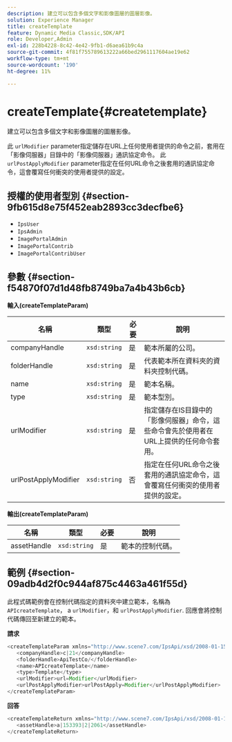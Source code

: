 ```yaml
---
description: 建立可以包含多個文字和影像圖層的圖層影像。
solution: Experience Manager
title: createTemplate
feature: Dynamic Media Classic,SDK/API
role: Developer,Admin
exl-id: 228b4228-8c42-4e42-9fb1-d6aea61b9c4a
source-git-commit: 4f81f755789613222a66bed2961117604ae19e62
workflow-type: tm+mt
source-wordcount: '190'
ht-degree: 11%

---
```


# createTemplate{#createtemplate}

建立可以包含多個文字和影像圖層的圖層影像。

此 `urlModifier` parameter指定儲存在URL上任何使用者提供的命令之前，套用在「影像伺服器」目錄中的「影像伺服器」通訊協定命令。 此 `urlPostApplyModifier` parameter指定在任何URL命令之後套用的通訊協定命令，這會覆寫任何衝突的使用者提供的設定。

## 授權的使用者型別 {#section-9fb615d8e75f452eab2893cc3decfbe6}

* `IpsUser`
* `IpsAdmin`
* `ImagePortalAdmin`
* `ImagePortalContrib`
* `ImagePortalContribUser`

## 參數 {#section-f54870f07d1d48fb8749ba7a4b43b6cb}

**輸入(createTemplateParam)**

| 名稱 | 類型 | 必要 | 說明 |
|---|---|---|---|
| companyHandle | `xsd:string` | 是 | 範本所屬的公司。 |
| folderHandle | `xsd:string` | 是 | 代表範本所在資料夾的資料夾控制代碼。 |
| name | `xsd:string` | 是 | 範本名稱。 |
| type | `xsd:string` | 是 | 範本型別。 |
| urlModifier | `xsd:string` | 是 | 指定儲存在IS目錄中的「影像伺服器」命令，這些命令會先於使用者在URL上提供的任何命令套用。 |
| urlPostApplyModifier | `xsd:string` | 否 | 指定在任何URL命令之後套用的通訊協定命令，這會覆寫任何衝突的使用者提供的設定。 |

**輸出(createTemplateParam)**

| 名稱 | 類型 | 必要 | 說明 |
|---|---|---|---|
| assetHandle | `xsd:string` | 是 | 範本的控制代碼。 |

## 範例 {#section-09adb4d2f0c944af875c4463a461f55d}

此程式碼範例會在控制代碼指定的資料夾中建立範本，名稱為 `APIcreateTemplate`， a `urlModifier`，和 `urlPostApplyModifier`. 回應會將控制代碼傳回至新建立的範本。

**請求**

```java
<createTemplateParam xmlns="http://www.scene7.com/IpsApi/xsd/2008-01-15">
   <companyHandle>c|21</companyHandle>
   <folderHandle>ApiTestCo/</folderHandle>
   <name>APIcreateTemplate</name>
   <type>Template</type>
   <urlModifier>url=Modifier</urlModifier>
   <urlPostApplyModifier>urlPostApply=Modifier</urlPostApplyModifier>
</createTemplateParam>
```

**回答**

```java
<createTemplateReturn xmlns="http://www.scene7.com/IpsApi/xsd/2008-01-15">
   <assetHandle>a|153393|2|2061</assetHandle>
</createTemplateReturn>
```
